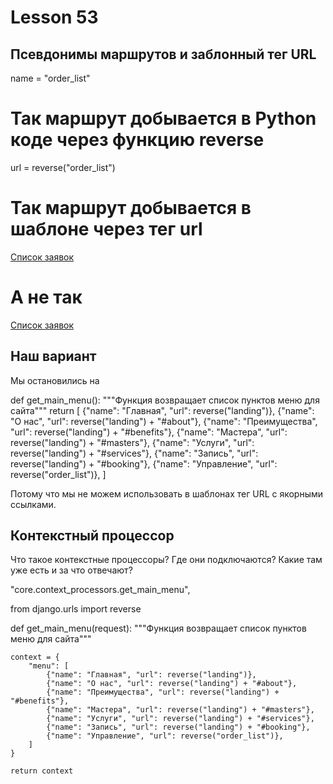# Lesson 53

## Псевдонимы маршрутов и заблонный тег URL

name = "order_list"
# Так маршрут добывается в Python коде через функцию reverse
url = reverse("order_list")

# Так маршрут добывается в шаблоне через тег url
<a href="{% url 'order_list' %}">Список заявок</a>

# А не так

<a href="/orders/">Список заявок</a>


## Наш вариант
Мы остановились на 

def get_main_menu():
    """Функция возвращает список пунктов меню для сайта"""
    return [
        {"name": "Главная", "url": reverse("landing")},
        {"name": "О нас", "url": reverse("landing") + "#about"},
        {"name": "Преимущества", "url": reverse("landing") + "#benefits"},
        {"name": "Мастера", "url": reverse("landing") + "#masters"},
        {"name": "Услуги", "url": reverse("landing") + "#services"},
        {"name": "Запись", "url": reverse("landing") + "#booking"},
        {"name": "Управление", "url": reverse("order_list")},
    ]


Потому что мы не можем использовать в шаблонах тег URL с якорными ссылками.

<!-- Пояснить почему -->

## Контекстный процессор

Что такое контекстные процессоры?
Где они подключаются?
Какие там уже есть и за что отвечают?


"core.context_processors.get_main_menu",


from django.urls import reverse


def get_main_menu(request):
    """Функция возвращает список пунктов меню для сайта"""

    context = {
        "menu": [
            {"name": "Главная", "url": reverse("landing")},
            {"name": "О нас", "url": reverse("landing") + "#about"},
            {"name": "Преимущества", "url": reverse("landing") + "#benefits"},
            {"name": "Мастера", "url": reverse("landing") + "#masters"},
            {"name": "Услуги", "url": reverse("landing") + "#services"},
            {"name": "Запись", "url": reverse("landing") + "#booking"},
            {"name": "Управление", "url": reverse("order_list")},
        ]
    }

    return context



